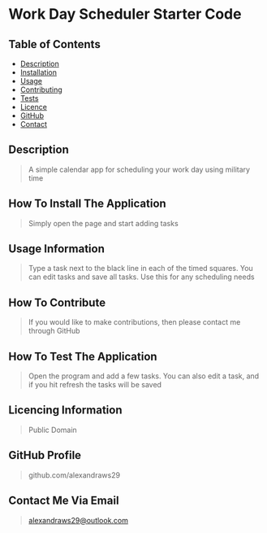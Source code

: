 
# Work Day Scheduler Starter Code
## Table of Contents
- [Description](##Description)
- [Installation](##How-to-install)
- [Usage](##Usage-information)
- [Contributing](##how-to-contribute)
- [Tests](##How-to-test-the-application)
- [Licence](##Licencing-information)
- [GitHub](##GitHub-profile)
- [Contact](##Contact-me-via-email)
## Description
> A simple calendar app for scheduling your work day using military time
## How To Install The Application
> Simply open the page and start adding tasks
## Usage Information
> Type a task next to the black line in each of the timed squares. You can edit tasks and save all tasks. Use this for any scheduling needs
## How To Contribute
> If you would like to make contributions, then please contact me through GitHub
## How To Test The Application
> Open the program and add a few tasks. You can also edit a task, and if you hit refresh the tasks will be saved
## Licencing Information
> Public Domain
## GitHub Profile
> github.com/alexandraws29 
## Contact Me Via Email
> <alexandraws29@outlook.com>
    